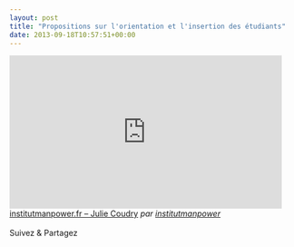 ```yaml
---
layout: post
title: "Propositions sur l'orientation et l'insertion des étudiants"
date: 2013-09-18T10:57:51+00:00
---
```

<div class="entry-content" itemprop="text">
<p><iframe frameborder="0" width="480" height="270" src="http://www.dailymotion.com/embed/video/x5fq2g"></iframe><br><a href="http://www.dailymotion.com/video/x5fq2g_institutmanpower-fr-julie-coudry_news" target="_blank">institutmanpower.fr – Julie Coudry</a> <i>par <a href="http://www.dailymotion.com/institutmanpower" target="_blank">institutmanpower</a></i></p>
<div class="sfsi_Sicons" style="width: 100%; display: inline-block; vertical-align: middle; text-align:left">
<div style="margin:0px 8px 0px 0px; line-height: 24px"><span>Suivez &amp; Partagez</span></div>
<div class="sfsi_socialwpr">
<div class="sf_fb" style="text-align:left;width:98px"><div class="fb-like" href="http://www.juliecoudry.com/2007-propositions-sur-lorientation-et-linsertion-des-etudiants/" width="180" send="false" showfaces="false" action="like" data-share="true" data-layout="button"></div></div>
<div class="sf_twiter" style="text-align:left;float:left;width:auto"><a href="http://twitter.com/share" data-count="none" class="sr-twitter-button twitter-share-button" lang="en" data-url="http://www.juliecoudry.com/2007-propositions-sur-lorientation-et-linsertion-des-etudiants/" data-text="2007 – Propositions sur l’orientation et l’insertion des étudiants"></a></div>
</div>
</div>
<!--<rdf:RDF xmlns:rdf="http://www.w3.org/1999/02/22-rdf-syntax-ns#"
			xmlns:dc="http://purl.org/dc/elements/1.1/"
			xmlns:trackback="http://madskills.com/public/xml/rss/module/trackback/">
		<rdf:Description rdf:about="http://www.juliecoudry.com/2007-propositions-sur-lorientation-et-linsertion-des-etudiants/"
    dc:identifier="http://www.juliecoudry.com/2007-propositions-sur-lorientation-et-linsertion-des-etudiants/"
    dc:title="2007 &#8211; Propositions sur l&rsquo;orientation et l&rsquo;insertion des étudiants"
    trackback:ping="http://www.juliecoudry.com/2007-propositions-sur-lorientation-et-linsertion-des-etudiants/trackback/" />
</rdf:RDF>-->
</div>
